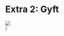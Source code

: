 # Extra 2: Gyft

<div>
  <img border="rounded" src="/extra-2.jpeg">
</div>

<div class="absolute right-5px bottom-5px">
<SlideCurrentNo /> / <SlidesTotal />
</div>